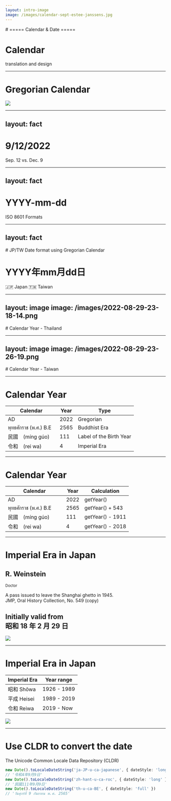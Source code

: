 ```yaml
---
layout: intro-image
image: /images/calendar-sept-estee-janssens.jpg
---
```


<div class="hidden">
# ===== Calendar & Date =====
</div>

<div class="absolute top-10">
  <span class="font-700">

  </span>
</div>

<div class="absolute bottom-10">
  <h1>Calendar</h1>
  <p>translation and design</p>
</div>

<!--
background image: Photo by Edho Pratama on Unsplash
https://unsplash.com/photos/T6fDN60bMWY
-->

<!--
Date, it was the first challenge in the design.

When talking about the date, we know there are translations for month, for weekdays, but they are just translations.

What else could affects the localization? 

Next slide >>>>>
-->

---

# Gregorian Calendar

<div class="flex flex-row flex-wrap justify-center">
  <img src="/images/2022-09-08-15-49-06.png" class="h-110 w-auto" />
</div>

<!--
Oh, there is actually a name of the most common calendar system. Gregorian Calendar.

The calendar used in most of the world. It was introduced in October 1582 by Pope Grgory XIII (the 8th)

12 months of 28-31 days each, 365 days a year with a leap day being added to February in the leap year.

However, do we all interpret the date of Gregorian calendar in the same way?

Next slide >>>>>
-->

---
layout: fact
---

# 9/12/2022

<span class="text-blue-400">Sep. 12</span> vs. <span class="text-teal-400">Dec. 9</span>

<!--
If you see September, please raise your hand.

OK I'm sure I'm in Europe, because it is the way to format it with the order from day to month and than year.
But is is rare in states of America.

In our institute, we have diverse members including telented researcher, staff from the world, we have to find a common way to make sure our understanding of information are on the same page.

Next slide >>>>>
-->
---
layout: fact
---

# YYYY-mm-dd


ISO 8601 Formats

<!-- 
Therefore, unless we write the Month in text, otherwise we use ISO 8601 format because it is also the same order of format for Japanese UI.

Next slide >>>>>
-->


---
layout: fact
---

<div class="hidden">
# JP/TW Date format using Gregorian Calendar
</div>

<h1 class="!text-7xl">
YYYY<span class="text-blue-400">年</span>mm<span class="text-blue-400">月</span>dd<span class="text-blue-400">日</span>
</h1>

🇯🇵 Japan 🇹🇼 Taiwan

<!--
Is this all for date, of course not.

There are different calendar in the world.

Next slide >>>>>
-->

---
layout: image
image: /images/2022-08-29-23-18-14.png
---

<div class="hidden">
# Calendar Year - Thailand
</div>

<!--
What do you see in this calendar?

Year 2563

Thai language

Still see English date on Month and Weekday

Small date number in Chinese character

Next slide >>>>>
-->

---
layout: image
image: /images/2022-08-29-23-26-19.png
---

<div class="hidden">
# Calendar Year - Taiwan
</div>

<!--
How about this?

This is just for one day. What do you see?

English date

Traditional Chinese translation of weekday (Mon).

Date in Lunar calendar

What is the Year? 2023 ? 112? Year of the rabit?

There are even fortune telling to let you know which direction is your lucky direction?...etc

The quote which doesn't make sense :)

What's the common difference between this calendar?

The year! Because there are other calendar systems in the world and they are official.

Next slide >>>>>
-->

---

# Calendar Year

| Calendar            | Year | Type                    |
| --------            | ---- | ---------               |
| AD                  | 2022 | Gregorian               |
| พุทธศักราช (พ.ศ.) B.E | 2565 | Buddhist Era            |
| 民國　(míng gúo)　   | 111  | Label of the Birth Year |
| 令和　(rei wa)　     | 4    | Imperial Era            |

<!--
Thai: พุทธศักราช (phút-thá-sàk-gà-ràat) + year
Abbreviation: พ.ศ. (phaaw-sǎaw)
B.E. Buddist Era
--
Year of 2022 is based on Gregorian calendar.
In Thailand, the use both Gregorian calendar and the Buddhist Era "พ.ศ." as the official date.
In Taiwan, it is calculated from the Birth year of the country since 1911. Taiwan no longer use imperial year and instead use the abbreviation of the name of the country 民國
In Japan, it still use Imperial Era, the current one started since 2019.

Next slide >>>>>
-->

---

# Calendar Year

| Calendar            | Year | Calculation      |
| --------            | ---- | ---------        |
| AD                  | 2022 | getYear()        |
| พุทธศักราช (พ.ศ.) B.E | 2565 | getYear() <span class="text-green-500">+ 543</span>  |
| 民國　(míng gúo)  　　| 111  | getYear() <span class="text-orange-400">- 1911</span> |
| <span class="text-red-400">令和　(rei wa)</span>  　　　| 4    | getYear() <span class="text-orange-400">- 2018</span> |

<!--
Because they are official, many government document or applications still requires the date formated in the way.

So we have to calculated when we display them.
But, it could be more complex in Japan.

Next slide >>>>>
-->
---

# Imperial Era in Japan

<div class="grid grid-cols-2 gap-4">
  <div class="flex flex-col justify-center text-gray-500 dark:text-gray-400">
    <h2 class="text-gray-900 dark:text-gray-100">R. Weinstein</h2>
    <small class="text-lg">Doctor</small>
    <p class="text-xl">A pass issued to leave the Shanghai ghetto in 1945. <br />
      <span class="text-sm">JMP, Oral History Collection, No. 549 (copy)</span>
    </p>
    <h2 class="text-gray-900 dark:text-gray-100">Initially valid from <br />昭和 18 年 2 月 29 日</h2>
  </div>
  <div>
    <img src="/images/permission_spanish_synagoge.jpg" class="h-96 w-auto" />
  </div>
</div>

<!--
Last week, I traveled in the Jewish district in the old town. In the Spanish synagoge, I notice this history document.
A simple document provides lots of information with history context and sadness.

The document was initially valid from a major Chinese city 上海，and the validate date started from 昭和 18 
So what's the year? It was 1943. 

昭和 is a second previous Imperiall Era, which is still used in the official document for instance the date of birth. Like I'm.

Next year >>>>>
-->
---

# Imperial Era in Japan

<div class="flex flex-row">
  <div class="flex flex-col flex-grow justify-center">

| Imperial Era | Year range  |
| ------------ | ----------  |
| 昭和 Shōwa    | 1926 - 1989 |
| 平成 Heisei   | 1989 - 2019 |
| 令和 Reiwa    | 2019 - Now  |

  </div>
  <div class="flex-1">
    <!-- <img src="/images/2022-09-08-15-43-41.png" class="h-110 w-auto" /> -->
    <img src="/images/imperial-year-jp.png" class="h-110 w-auto" />
  </div>
</div>


<!--
It makes the calculation conditional, isn't it?
How do we manage to caculate the date? write switch case in the code?
There is a smarter way thanks to a Unicode project call, CLDR

Next slide >>>>>
-->
---

# Use CLDR to convert the date

The Unicode Common Locale Data Repository (CLDR)

<div class="pt-8">

```ts
new Date().toLocaleDateString('ja-JP-u-ca-japanese', { dateStyle: 'long' })
// '令和4年9月9日'
new Date().toLocaleDateString('zh-hant-u-ca-roc', { dateStyle: 'long' })
// '民國111年9月9日'
new Date().toLocaleDateString('th-u-ca-BE', { dateStyle: 'full' })
// 'วันศุกร์ที่ 9 กันยายน พ.ศ. 2565'

```
</div>

<!--
The Unicode Common Locale Data Repository help us calculate the date into a localized calendar.
Which is fantastic.

In PHP, it is also available with the intl class.

Next slide >>>>>
-->
